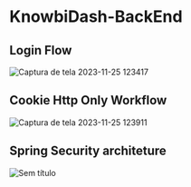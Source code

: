 # KnowbiDash-BackEnd
## Login Flow

![Captura de tela 2023-11-25 123417](https://github.com/KnowBI-Business-Intelligence/KnowbiDash-BackEnd/assets/54651622/c300246b-28cd-429e-aa81-44acef0a4e9c)

## Cookie Http Only Workflow

![Captura de tela 2023-11-25 123911](https://github.com/KnowBI-Business-Intelligence/KnowbiDash-BackEnd/assets/54651622/f8a89f1b-2324-43da-a766-14f0746b59a0)

## Spring Security architeture

![Sem título](https://github.com/KnowBI-Business-Intelligence/KnowbiDash-BackEnd/assets/54651622/417a44d9-6903-47f3-a681-af8627d64383)

